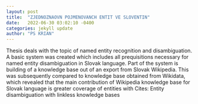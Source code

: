 ```yaml
---
layout: post
title:  "ZJEDNOZNAOVN POJMENOVANCH ENTIT VE SLOVENTIN"
date:   2022-06-30 03:02:10 -0400
categories: jekyll update
author: "PS KRIAN"
---
```

Thesis deals with the topic of named entity recognition and disambiguation. A basic system was created which includes all prequisitions necessary for named entity disambiguation in Slovak language. Part of the system is building of a knowledge base out of an export from Slovak Wikipedia. This was subsequently compared to knowledge base obtained from Wikidata, which revealed that the main contribution of Wikipedia knowledge base for Slovak language is greater coverage of entities with  Cites: Entity disambiguation with linkless knowledge bases